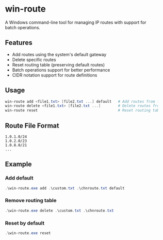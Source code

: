 # win-route

A Windows command-line tool for managing IP routes with support for batch operations.

## Features

- Add routes using the system's default gateway
- Delete specific routes
- Reset routing table (preserving default routes)
- Batch operations support for better performance
- CIDR notation support for route definitions

## Usage

```powershell
win-route add <file1.txt> [file2.txt ...] default   # Add routes from files using default gateway
win-route delete <file1.txt> [file2.txt ...]        # Delete routes from files
win-route reset                                     # Reset routing table
```

## Route File Format

```plaintext
1.0.1.0/24
1.0.2.0/23
1.0.8.0/21
...
```

## Example

### Add default

```powershell
.\win-route.exe add .\custom.txt .\chnroute.txt default
```

### Remove routing table

```powershell
.\win-route.exe delete .\custom.txt .\chnroute.txt
```

### Reset by default

```powershell
.\win-route.exe reset
```
